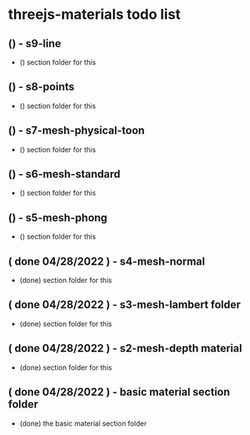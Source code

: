 # threejs-materials todo list

## () - s9-line
* () section folder for this

## () - s8-points
* () section folder for this

## () - s7-mesh-physical-toon
* () section folder for this

## () - s6-mesh-standard
* () section folder for this

## () - s5-mesh-phong
* () section folder for this

## ( done 04/28/2022 ) - s4-mesh-normal
* (done) section folder for this

## ( done 04/28/2022 ) - s3-mesh-lambert folder
* (done) section folder for this

## ( done 04/28/2022 ) - s2-mesh-depth material
* (done) section folder for this

## ( done 04/28/2022 ) - basic material section folder
* (done) the basic material section folder